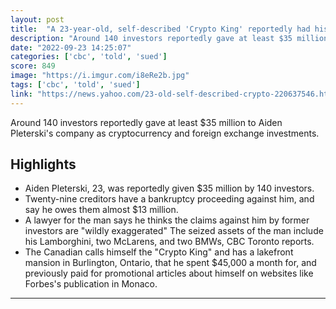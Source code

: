 ```yaml
---
layout: post
title:  "A 23-year-old, self-described 'Crypto King' reportedly had his Lamborghini, BMWs, and McLarens seized after investors sued him claiming he stole $35 million"
description: "Around 140 investors reportedly gave at least $35 million to Aiden Pleterski's company as cryptocurrency and foreign exchange investments."
date: "2022-09-23 14:25:07"
categories: ['cbc', 'told', 'sued']
score: 849
image: "https://i.imgur.com/i8eRe2b.jpg"
tags: ['cbc', 'told', 'sued']
link: "https://news.yahoo.com/23-old-self-described-crypto-220637546.html"
---
```


Around 140 investors reportedly gave at least $35 million to Aiden Pleterski's company as cryptocurrency and foreign exchange investments.

## Highlights

- Aiden Pleterski, 23, was reportedly given $35 million by 140 investors.
- Twenty-nine creditors have a bankruptcy proceeding against him, and say he owes them almost $13 million.
- A lawyer for the man says he thinks the claims against him by former investors are "wildly exaggerated" The seized assets of the man include his Lamborghini, two McLarens, and two BMWs, CBC Toronto reports.
- The Canadian calls himself the "Crypto King" and has a lakefront mansion in Burlington, Ontario, that he spent $45,000 a month for, and previously paid for promotional articles about himself on websites like Forbes's publication in Monaco.

---
